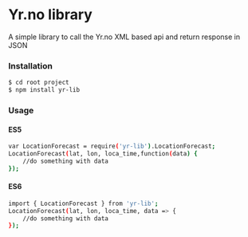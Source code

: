 # Yr.no library  

A simple library to call the Yr.no XML based api and return response in JSON


### Installation

```sh
$ cd root project
$ npm install yr-lib
```

### Usage
#### ES5
```sh
var LocationForecast = require('yr-lib').LocationForecast;
LocationForecast(lat, lon, loca_time,function(data) {
	//do something with data  
});

```
#### ES6
```sh
import { LocationForecast } from 'yr-lib';
LocationForecast(lat, lon, loca_time, data => {
	//do something with data      
});
```